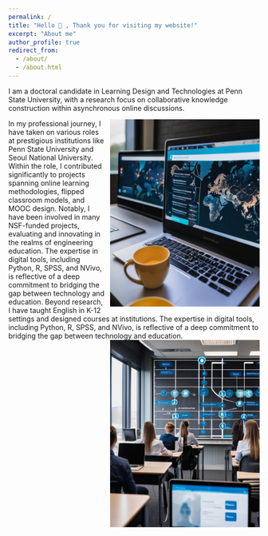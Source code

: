 ```yaml
---
permalink: /
title: "Hello 👋 , Thank you for visiting my website!"
excerpt: "About me"
author_profile: true
redirect_from: 
  - /about/
  - /about.html
---
```


I am a doctoral candidate in Learning Design and Technologies at Penn State University, with a research focus on collaborative knowledge construction within asynchronous online discussions. 


<img src="images/0virtualclass.png" alt="Virtual Class" style="float:right; margin-left:10px;" width="300px">
In my professional journey, I have taken on various roles at prestigious institutions like Penn State University and Seoul National University. Within the role, I contributed significantly to projects spanning online learning methodologies, flipped classroom models, and MOOC design. Notably, I have been involved in many NSF-funded projects, evaluating and innovating in the realms of engineering education. The expertise in digital tools, including Python, R, SPSS, and NVivo, is reflective of a deep commitment to bridging the gap between technology and education. Beyond research, I have taught English in K-12 settings and designed courses at institutions. The expertise in digital tools, including Python, R, SPSS, and NVivo, is reflective of a deep commitment to bridging the gap between technology and education.

<img src="images/1virtualclass.png" alt="Virtual Class" style="float:right; margin-left:10px;" width="300px">


